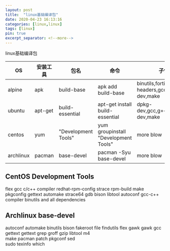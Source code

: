 ```yaml
---
layout: post
title:  "linux基础编译包"
date: 2020-04-23 16:13:16
categories: [linux,linux]
tags: [linux]
pin: true
excerpt_separator: <!--more-->
---
```

linux基础编译包
<!--more-->

|OS|安装工具|包名|命令|子包|
|---|---|---|---|---|
|alpine|apk|build-base|apk add build-base|binutils,fortify-headers,gcc,g++,libc-dev,make|
|ubuntu|apt-get|build-essential|apt-get install build-essential|dpkg-dev,gcc,g++,libc6-dev,make|
|centos|yum|"Development Tools"|yum groupinstall "Development Tools"| more blow|
|archlinux|pacman|base-devel|pacman -Syu base-devel|more blow|

## CentOS Development Tools
flex
gcc c/c++ compiler
redhat-rpm-config
strace
rpm-build
make
pkgconfig
gettext
automake
strace64
gdb
bison
libtool
autoconf
gcc-c++ compiler
binutils and all dependencies

## Archlinux base-devel
autoconf
automake
binutils
bison
fakeroot
file
findutils
flex
gawk
gawk
gcc    
gettext
gettext
grep
groff
gzip
libtool
m4    
make
pacman
patch
pkgconf
sed    
sudo
texinfo
which